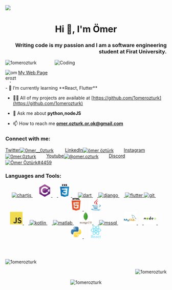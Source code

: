 <img align="rigth" height="250" src="https://pbs.twimg.com/profile_banners/843458419352854528/1620895643/1080x360"></img>
<h1 align="center">Hi 👋, I'm Ömer</h1>
<h3 align="right">Writing code is my passion and I am a software engineering student at Firat University.</h3>
<img align="right" alt="Coding" width="350" src="https://media0.giphy.com/media/HscDLzkO8EOTmgkhQP/giphy.gif?cid=ecf05e470v7esrlpn9dajgo93cs44rj14ursdk5791xj1nbm&rid=giphy.gif&ct=g"></img>
<p align="left"> <img src="https://komarev.com/ghpvc/?username=1omerozturk&label=Profile%20views&color=0e75b6&style=flat" alt="1omerozturk" /> </p>

<p align="left">  <a title="omerozturk.com" href="https://www.omerozturk.epizy.com" target="_blank"> My Web Page <img align="left" height="40" width="40" src="https://external-content.duckduckgo.com/iu/?u=http%3A%2F%2Fwww.pngall.com%2Fwp-content%2Fuploads%2F4%2FWorld-Wide-Web-PNG-Pic-180x180.png&f=1&nofb=1&ipt=62144ba243989163007a8fb4596fe34dcef33c3903bd7751d2ce3625b731d8af&ipo=images" title="omerozturk.com" alt="omerozturk.com" /></a> </p>

<br/>
- 🌱 I’m currently learning **React, Flutter**

- 👨‍💻 All of my projects are available at [https://github.com/1omerozturk](https://github.com/1omerozturk)

- 💬 Ask me about **python,nodeJS**

- 📫 How to reach me **omer.ozturk.or.ok@gmail.com**

<h3 align="left">Connect with me:</h3>
<p align="left">
<a target="_blank"  href="https://twitter.com/0mer__0zturk" target="blank">Twitter<img align="center" src="https://raw.githubusercontent.com/rahuldkjain/github-profile-readme-generator/master/src/images/icons/Social/twitter.svg" alt="0mer__0zturk" height="30" width="40" /></a>
  &emsp;&emsp;
<a target="_blank"  href="https://www.linkedin.com/in/%C3%B6mer-%C3%B6zt%C3%BCrk-935322217/" target="blank">LinkedIn<img align="center" src="https://raw.githubusercontent.com/rahuldkjain/github-profile-readme-generator/master/src/images/icons/Social/linked-in-alt.svg" alt="ömer öztürk" height="30" width="40" /></a>&emsp;&emsp;
<a target="_blank"  href="https://instagram.com/0mer.0zturk?igshid=ZDdkNTZiNTM=">Instagram<img align="center" src="https://raw.githubusercontent.com/rahuldkjain/github-profile-readme-generator/master/src/images/icons/Social/instagram.svg" alt="0mer.0zturk" height="30" width="40" /></a>&emsp;&emsp;
<a target="_blank"  href="https://www.youtube.com/@omer.ozturk">Youtube<img align="center" src="https://raw.githubusercontent.com/rahuldkjain/github-profile-readme-generator/master/src/images/icons/Social/youtube.svg" alt="@omer.ozturk" height="30" width="40" /></a>&emsp;&emsp;
<a target="_blank"  href="https://discord.gg/Ömer Öztürk#4459">Discord<img align="center" src="https://raw.githubusercontent.com/rahuldkjain/github-profile-readme-generator/master/src/images/icons/Social/discord.svg" alt="Ömer Öztürk#4459" height="30" width="40" /></a>&emsp;&emsp;
</p>

<h3 align="left">Languages and Tools:</h3>
<p align="center" > <a href="https://www.chartjs.org" target="_blank" rel="noreferrer"> <img src="https://www.chartjs.org/media/logo-title.svg" alt="chartjs" width="40" height="40"/> </a>&emsp; <a href="https://www.w3schools.com/cs/" target="_blank" rel="noreferrer"> <img src="https://raw.githubusercontent.com/devicons/devicon/master/icons/csharp/csharp-original.svg" alt="csharp" width="40" height="40"/> </a>&emsp;<a href="https://www.w3schools.com/css/" target="_blank" rel="noreferrer"> <img src="https://raw.githubusercontent.com/devicons/devicon/master/icons/css3/css3-original-wordmark.svg" alt="css3" width="40" height="40"/> </a>&emsp; <a href="https://dart.dev" target="_blank" rel="noreferrer"> <img src="https://www.vectorlogo.zone/logos/dartlang/dartlang-icon.svg" alt="dart" width="40" height="40"/> </a> &emsp;<a href="https://www.djangoproject.com/" target="_blank" rel="noreferrer"> <img src="https://cdn.worldvectorlogo.com/logos/django.svg" alt="django" width="40" height="40"/> </a>&emsp;<a href="https://flutter.dev" target="_blank" rel="noreferrer"> <img src="https://www.vectorlogo.zone/logos/flutterio/flutterio-icon.svg" alt="flutter" width="40" height="40"/> </a> <a href="https://git-scm.com/" target="_blank" rel="noreferrer"> <img src="https://www.vectorlogo.zone/logos/git-scm/git-scm-icon.svg" alt="git" width="40" height="40"/> </a> &emsp;<a href="https://www.w3.org/html/" target="_blank" rel="noreferrer"> <img src="https://raw.githubusercontent.com/devicons/devicon/master/icons/html5/html5-original-wordmark.svg" alt="html5" width="40" height="40"/> </a>&emsp; <a href="https://www.java.com" target="_blank" rel="noreferrer"> <img src="https://raw.githubusercontent.com/devicons/devicon/master/icons/java/java-original.svg" alt="java" width="40" height="40"/> </a><br/><a href="https://developer.mozilla.org/en-US/docs/Web/JavaScript" target="_blank" rel="noreferrer"> <img src="https://raw.githubusercontent.com/devicons/devicon/master/icons/javascript/javascript-original.svg" alt="javascript" width="40" height="40"/> </a>&emsp;<a href="https://kotlinlang.org" target="_blank" rel="noreferrer"> <img src="https://www.vectorlogo.zone/logos/kotlinlang/kotlinlang-icon.svg" alt="kotlin" width="40" height="40"/> </a>&emsp;<a href="https://www.mathworks.com/" target="_blank" rel="noreferrer"> <img src="https://upload.wikimedia.org/wikipedia/commons/2/21/Matlab_Logo.png" alt="matlab" width="40" height="40"/> </a>&emsp; <a href="https://www.mongodb.com/" target="_blank" rel="noreferrer"> <img src="https://raw.githubusercontent.com/devicons/devicon/master/icons/mongodb/mongodb-original-wordmark.svg" alt="mongodb" width="40" height="40"/> </a>&emsp;<a href="https://www.microsoft.com/en-us/sql-server" target="_blank" rel="noreferrer"> <img src="https://www.svgrepo.com/show/303229/microsoft-sql-server-logo.svg" alt="mssql" width="40" height="40"/> </a>&emsp; <a href="https://www.mysql.com/" target="_blank" rel="noreferrer"> <img src="https://raw.githubusercontent.com/devicons/devicon/master/icons/mysql/mysql-original-wordmark.svg" alt="mysql" width="40" height="40"/> </a> &emsp;<a href="https://nodejs.org" target="_blank" rel="noreferrer"> <img src="https://raw.githubusercontent.com/devicons/devicon/master/icons/nodejs/nodejs-original-wordmark.svg" alt="nodejs" width="40" height="40"/> </a>&emsp; <a href="https://www.python.org" target="_blank" rel="noreferrer"> <img src="https://raw.githubusercontent.com/devicons/devicon/master/icons/python/python-original.svg" alt="python" width="40" height="40"/> </a>&emsp; <a href="https://reactjs.org/" target="_blank" rel="noreferrer"> <img src="https://raw.githubusercontent.com/devicons/devicon/master/icons/react/react-original-wordmark.svg" alt="react" width="40" height="40"/> </a>
</p>
<br/><br/>
<p align="left"><img align="left" src="https://github-readme-stats.vercel.app/api/top-langs?username=1omerozturk&show_icons=true&locale=en&layout=compact" alt="1omerozturk" /></p>
<br/>
<p align="right"><img align="right" src="https://github-readme-stats.vercel.app/api?username=1omerozturk&show_icons=true&locale=en" alt="1omerozturk" /></p>
<br/>
<p align="center"><img align="center" src="https://github-readme-streak-stats.herokuapp.com/?user=1omerozturk&" alt="1omerozturk" /></p>
